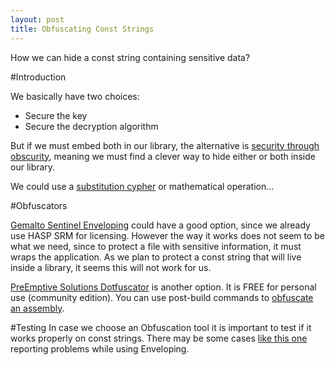```yaml
---
layout: post
title: Obfuscating Const Strings
---
```


How we can hide a const string containing sensitive data?

#Introduction

We basically have two choices:
* Secure the key
* Secure the decryption algorithm

But if we must embed both in our library, the alternative is [security through obscurity](https://en.wikipedia.org/wiki/Security_through_obscurity), meaning we must find a clever way to hide either or both inside our library.

We could use a [substitution cypher](https://en.wikipedia.org/wiki/Substitution_cipher) or mathematical operation...

#Obfuscators

[Gemalto Sentinel Enveloping](https://sentinel.gemalto.com/software-monetization/sentinel-envelope/) could have a good option, since we already use HASP SRM for licensing. However the way it works does not seem to be what we need, since to protect a file with sensitive information, it must wraps the application. As we plan to protect a const string that will live inside a library, it seems this will not work for us.

[PreEmptive Solutions Dotfuscator](https://www.preemptive.com/products/dotfuscator/compare-editions) is another option. It is FREE for personal use (community edition). You can use post-build commands to [obfuscate an assembly](https://msdn.microsoft.com/en-us/library/hh977082.aspx).


#Testing
In case we choose an Obfuscation tool it is important to test if it works properly on const strings. There may be some cases [like this one](http://stackoverflow.com/questions/20053539/should-hasp-vendor-code-be-encrypted-obfuscated) reporting problems while using Enveloping.

